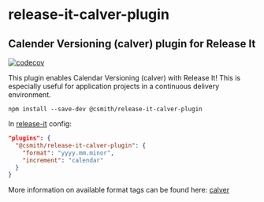 # release-it-calver-plugin

## Calender Versioning (calver) plugin for Release It

[![codecov](https://codecov.io/gh/casmith/release-it-calver-plugin/branch/master/graph/badge.svg?token=HKW5RKSQYW)](https://codecov.io/gh/casmith/release-it-calver-plugin)

This plugin enables Calendar Versioning (calver) with Release It! This is especially useful for
application projects in a continuous delivery environment.

```shell
npm install --save-dev @csmith/release-it-calver-plugin
```

In [release-it](https://github.com/release-it/release-it) config:

```json
"plugins": {
  "@csmith/release-it-calver-plugin": {
    "format": "yyyy.mm.minor",
    "increment": "calendar"
  }
}
```

More information on available format tags can be found here:
[calver](https://github.com/muratgozel/node-calver)
